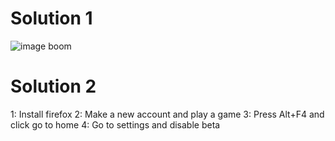 # Solution 1
![image](https://user-images.githubusercontent.com/107140572/181391686-a61d4c9b-85b8-46d8-90e4-11a7da3ee169.png)
boom
# Solution 2

1: Install firefox
2: Make a new account and play a game
3: Press Alt+F4 and click go to home
4: Go to settings and disable beta
